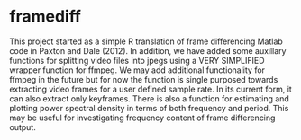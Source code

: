 # framediff
This project started as a simple R translation of frame differencing Matlab code in Paxton and Dale (2012). In addition, we have added some auxillary functions for splitting video files into jpegs using a VERY SIMPLIFIED wrapper function for ffmpeg. We may add additional functionality for ffmpeg in the future but for now the function is single purposed towards extracting video frames for a user defined sample rate. In its current form, it can also extract only keyframes. There is also a function for estimating and plotting power spectral density in terms of both frequency and period. This may be useful for investigating frequency content of frame differencing output.
